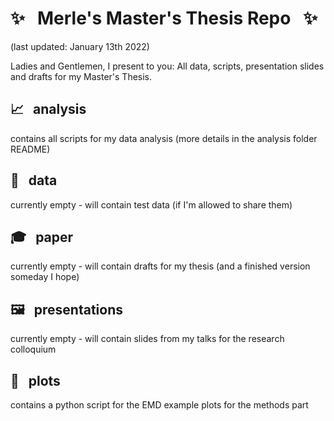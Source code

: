 # :sparkles: &nbsp; Merle's Master's Thesis Repo &nbsp; :sparkles:
(last updated: January 13th 2022)

Ladies and Gentlemen, I present to you: All data, scripts, presentation slides and drafts for my Master's Thesis.

## :chart_with_upwards_trend: &nbsp; analysis 
contains all scripts for my data analysis (more details in the analysis folder README)

## :floppy_disk: &nbsp; data
currently empty - will contain test data (if I'm allowed to share them)

## :mortar_board: &nbsp; paper
currently empty - will contain drafts for my thesis (and a finished version someday I hope)

## :framed_picture: &nbsp; presentations
currently empty - will contain slides from my talks for the research colloquium

## :art: &nbsp; plots
contains a python script for the EMD example plots for the methods part
